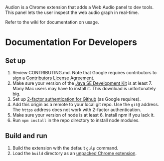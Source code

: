 Audion is a Chrome extension that adds a Web Audio panel to dev tools. This panel lets the user inspect the web audio graph in real-time.

Refer to the wiki for documentation on usage.

# Documentation For Developers

## Set up
1. Review CONTRIBUTING.md. Note that Google requires contributors to sign a [Contributors License Agreement](https://cla.developers.google.com/about/google-individual).
2. Make sure your version of the [Java SE Development Kit](http://www.oracle.com/technetwork/java/javase/downloads/index.html) is at least 7. Many Mac users may have to install it. This download is unfortunately big.
3. Set up [2-factor authentication for Github](https://github.com/blog/1614-two-factor-authentication) (as Google requires).
4. Add this origin as a remote to your local git repo. Use the `git@` address. The `https` address does not work with 2-factor authentication.
5. Make sure your version of node is at least 6. Install npm if you lack it.
6. Run `npm install` in the repo directory to install node modules.

## Build and run

1. Build the extension with the default `gulp` command.
2. Load the `build` directory as an [unpacked Chrome extension](https://developer.chrome.com/extensions/getstarted#unpacked).
